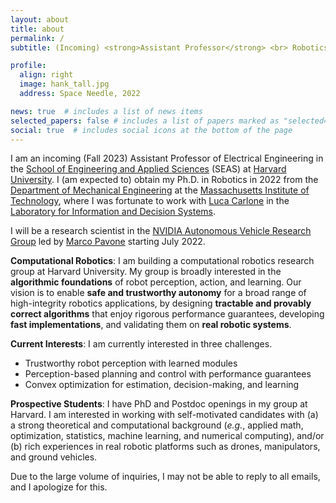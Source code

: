 ```yaml
---
layout: about
title: about
permalink: /
subtitle: (Incoming) <strong>Assistant Professor</strong> <br> Robotics, Computer Vision, Optimization, Learning <br> School of Engineering and Applied Sciences, Harvard University

profile:
  align: right
  image: hank_tall.jpg
  address: Space Needle, 2022

news: true  # includes a list of news items
selected_papers: false # includes a list of papers marked as "selected={true}"
social: true  # includes social icons at the bottom of the page
---
```


I am an incoming (Fall 2023) Assistant Professor of Electrical Engineering in the [School of Engineering and Applied Sciences](https://www.seas.harvard.edu/) (SEAS) at [Harvard University](https://www.harvard.edu/). I (am expected to) obtain my Ph.D. in Robotics in 2022 from the [Department of Mechanical Engineering](https://meche.mit.edu/) at the [Massachusetts Institute of Technology](https://mit.edu/), where I was fortunate to work with [Luca Carlone](https://lucacarlone.mit.edu/) in the [Laboratory for Information and Decision Systems](https://lids.mit.edu/). 

I will be a research scientist in the [NVIDIA Autonomous Vehicle Research Group](https://nvr-avg.github.io/) led by [Marco Pavone](https://web.stanford.edu/~pavone/) starting July 2022.

**Computational Robotics**: I am building a computational robotics research group at Harvard University. My group is broadly interested in the **algorithmic foundations** of robot perception, action, and learning. Our vision is to enable **safe and trustworthy autonomy** for a broad range of high-integrity robotics applications, by designing **tractable and provably correct algorithms** that enjoy rigorous performance guarantees, developing **fast implementations**, and validating them on **real robotic systems**.

**Current Interests**: I am currently interested in three challenges. 
- Trustworthy robot perception with learned modules
- Perception-based planning and control with performance guarantees
- Convex optimization for estimation, decision-making, and learning 

**Prospective Students**: I have PhD and Postdoc openings in my group at Harvard. I am interested in working with self-motivated candidates with (a) a strong theoretical and computational background (*e.g.*, applied math, optimization, statistics, machine learning, and numerical computing), and/or (b) rich experiences in real robotic platforms such as drones, manipulators, and ground vehicles. 

Due to the large volume of inquiries, I may not be able to reply to all emails, and I apologize for this.

